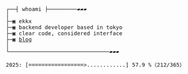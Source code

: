 <pre>
┌──┤ whoami ├─────────▰▰▰
│
├─▣ ekkx
├─▣ backend developer based in tokyo
├─▣ clear code, considered interface
├─▣ <a href="https://xtrz.cc">blog</a>
│
└───────────────────────────────▰▰▰

2025: [=================>............] 57.9 %（212/365）
</pre>

